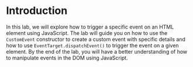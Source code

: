 # Introduction

In this lab, we will explore how to trigger a specific event on an HTML element using JavaScript. The lab will guide you on how to use the `CustomEvent` constructor to create a custom event with specific details and how to use `EventTarget.dispatchEvent()` to trigger the event on a given element. By the end of the lab, you will have a better understanding of how to manipulate events in the DOM using JavaScript.
